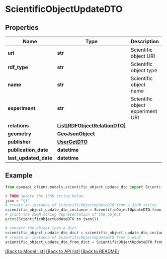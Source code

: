 # ScientificObjectUpdateDTO


## Properties

Name | Type | Description | Notes
------------ | ------------- | ------------- | -------------
**uri** | **str** | Scientific object URI | 
**rdf_type** | **str** | Scientific object type | 
**name** | **str** | Scientific object name | 
**experiment** | **str** | Scientific object experiment URI | [optional] 
**relations** | [**List[RDFObjectRelationDTO]**](RDFObjectRelationDTO.md) |  | [optional] 
**geometry** | [**GeoJsonObject**](GeoJsonObject.md) |  | [optional] 
**publisher** | [**UserGetDTO**](UserGetDTO.md) |  | [optional] 
**publication_date** | **datetime** |  | [optional] 
**last_updated_date** | **datetime** |  | [optional] 

## Example

```python
from openapi_client.models.scientific_object_update_dto import ScientificObjectUpdateDTO

# TODO update the JSON string below
json = "{}"
# create an instance of ScientificObjectUpdateDTO from a JSON string
scientific_object_update_dto_instance = ScientificObjectUpdateDTO.from_json(json)
# print the JSON string representation of the object
print(ScientificObjectUpdateDTO.to_json())

# convert the object into a dict
scientific_object_update_dto_dict = scientific_object_update_dto_instance.to_dict()
# create an instance of ScientificObjectUpdateDTO from a dict
scientific_object_update_dto_from_dict = ScientificObjectUpdateDTO.from_dict(scientific_object_update_dto_dict)
```
[[Back to Model list]](../README.md#documentation-for-models) [[Back to API list]](../README.md#documentation-for-api-endpoints) [[Back to README]](../README.md)


